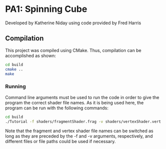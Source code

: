 # PA1: Spinning Cube

Developed by Katherine Niday using code provided by Fred Harris

## Compilation
This project was compiled using CMake. Thus, compilation can be accomplished as shown:
```bash
cd build
cmake ..
make
```

### Running
Command line arguments must be used to run the code in order to give the program the correct shader file names. As it is being used here, the program can be run with the following commands:

```bash
cd build
./Tutorial -f shaders/fragmentShader.frag -v shaders/vertexShader.vert
```
Note that the fragment and vertex shader file names can be switched as long as they are preceded by the -f and -v arguments, respectively, and different files or file paths could be used if necessary.
